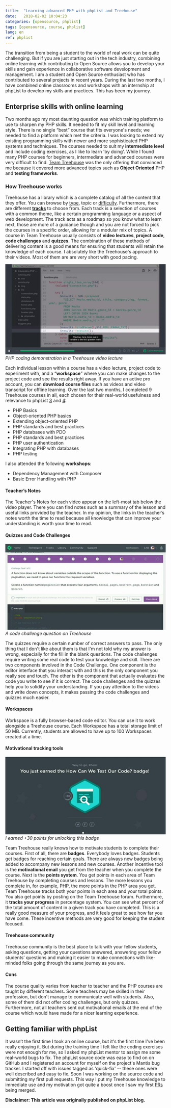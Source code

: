 ```yaml
---
title:  "Learning advanced PHP with phpList and Treehouse"
date:   2018-02-02 10:04:23
categories: [opensource, phplist]
tags: [opensource, course, phplist]
lang: en
ref: phplist
---
```

The transition from being a student to the world of real work can be quite challenging. But if you are just starting out in the tech industry, combining online learning with contributing to Open Source allows you to develop your skills and gain experience in collaborative software development and management. I am a student and Open Source enthusiast who has contributed to several projects in recent years. During the last two months, I have combined online classrooms and workshops with an internship at phpList to develop my skills and practices. This has been my journey.

**Enterprise skills with online learning**
--------------------------------------

Two months ago my most daunting question was which training platform to use to sharpen my PHP skills. It needed to fit my skill level and learning style. There is no single “best” course that fits everyone's needs; we needed to find a platform which met the criteria. I was looking to extend my existing programming skills with newer and more sophisticated PHP systems and techniques. The courses needed to suit my **intermediate level** and include coding exercises, as I like to learn 'by doing'. While I found many PHP courses for beginners, intermediate and advanced courses were very difficult to find. [Team Treehouse](https://teamtreehouse.com/library/topic:php) was the only offering that convinced me because it covered more advanced topics such as **Object Oriented** PHP and **testing frameworks**.

### **How Treehouse works**

Treehouse has a library which is a complete catalog of all the content that they offer. You can browse by [type](https://teamtreehouse.com/library/type:workshop), topic or [difficulty](https://teamtreehouse.com/library/sort:difficulty). Furthermore, there are different **[tracks](https://teamtreehouse.com/tracks/objectoriented-php-2)** to choose from. Each track is a selection of courses with a common theme, like a certain programming language or a aspect of web development. The track acts as a roadmap so you know what to learn next, those are more of a guidance though and you are not forced to pick the courses in a specific order, allowing for a modular mix of topics. A course in Team Treehouse usually consists of **video lectures**, **project code**, **code challenges** and **quizzes**. The combination of these methods of delivering content is a good means for ensuring that students will retain the knowledge of each course. I absolutely like the Treehouse's approach to their videos. Most of them are are very short with good pacing.


![php coding demonstration](/images/treehouse1.jpg)
*PHP coding demonstration in a Treehouse video lecture*

 Each individual lesson within a course has a video lecture, project code to experiment with, and a “**workspace**” where you can make changes to the project code and see the results right away. If you have an active pro account, you can **download course files** such as videos and video transcript for offline learning. Over the last two months, I completed 9 Treehouse courses in all, each chosen for their real-world usefulness and relevance to phpList [3](https://github.com/phplist/phplist3) and [4](https://github.com/phpList/phplist4-core):

*   PHP Basics 
*   Object-oriented PHP basics 
*   Extending object-oriented PHP
*   PHP standards and best practices
*   PHP databases with PDO
*   PHP standards and best practices
*   PHP user authentication
*   Integrating PHP with databases
*   PHP testing

I also attended the following **workshops**:

*   Dependency Management with Composer
*   Basic Error Handling with PHP

#### **Teacher’s Notes**

The Teacher's Notes for each video appear on the left-most tab below the video player. There you can find notes such as a summary of the lesson and useful links provided by the teacher. In my opinion, the links in the teacher’s notes worth the time to read because all knowledge that can improve your understanding is worth your time to read.

#### **Quizzes and Code Challenges**


![A code challenge question on Treehouse](/images/challenges.jpg)
*A code challenge question on Treehouse*

The quizzes require a certain number of correct answers to pass. The only thing that I don't like about them is that I'm not told why my answer is wrong, especially for the fill in the blank questions. The code challenges require writing some real code to test your knowledge and skill. There are two components involved in the Code Challenge. One component is the editor interface that you interact with and this is the only component you really see and touch. The other is the component that actually evaluates the code you write to see if it is correct. The code challenges and the quizzes help you to solidify your understanding. If you pay attention to the videos and write down concepts, it makes passing the code challenges and quizzes much easier.

#### **Workspaces**

Workspace is a fully browser-based code editor. You can use it to work alongside a Treehouse course. Each Workspace has a total storage limit of 50 MB. Currently, students are allowed to have up to 100 Workspaces created at a time.

#### **Motivational tracking tools**


![I earned +30 points for unlocking this badge](/images/badge.jpg)
*I earned +30 points for unlocking this badge*

Team Treehouse really knows how to motivate students to complete their courses. First of all, there are **badges**. Everybody loves badges. Students get badges for reaching certain goals. There are always new badges being added to accompany new lessons and new courses. Another incentive tool is the **motivational email** you get from the teacher when you complete the course. Next is the **points system**. You get points in each area of Team Treehouse by completing courses and lessons. The more lessons you complete in, for example, PHP, the more points in the PHP area you get. Team Treehouse tracks both your points in each area and your total points. You also get points by posting on the Team Treehouse forum. Furthermore, it **tracks your progress** in percentage system. You can see what percent of the total amount of content in a given track you have completed. This is a really good measure of your progress, and it feels great to see how far you have come. These incentive methods are very good for keeping the student focused.

#### **Treehouse community**

Treehouse community is the best place to talk with your fellow students, asking questions, getting your questions answered, answering your fellow students’ questions and making it easier to make connections with like-minded folks going through the same journey as you are.  

#### **Cons**

The course quality varies from teacher to teacher and the PHP courses are taught by different teachers. Some teachers may be skilled in their profession, but don't manage to communicate well with students. Also, some of them did not offer coding challenges, but only quizzes. Furthermore, not all teachers sent out motivational emails at the end of the course which would have made for a nicer learning experience.

**Getting familiar with phpList**
---------------------------------

It wasn’t the first time I took an online course, but it's the first time I've been really enjoying it. But during the training time I felt like the coding exercises were not enough for me, so I asked my phpList mentor to assign me some real-world bugs to fix. The phpList source code was easy to find on on GitHub and I registered an account for myself on the project's Mantis bug tracker. I started off with issues tagged as 'quick-fix' -- these ones were well described and easy to fix. Soon I was working on the source code and submitting my first pull requests. This way I put my Treehouse knowledge to immediate use and my motivation got quite a boost once I saw my first [PRs](https://github.com/phpList/phplist3/pulls?q=is%3Apr+author%3Axh3n1+is%3Aclosed) being merged. 

**Disclaimer: This article was originally published on phpList blog.**